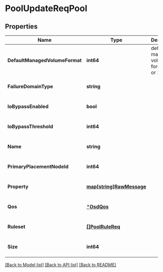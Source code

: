 # PoolUpdateReqPool

## Properties
Name | Type | Description | Notes
------------ | ------------- | ------------- | -------------
**DefaultManagedVolumeFormat** | **int64** | default managed volume format: 128 or 129 | [optional] [default to null]
**FailureDomainType** | **string** |  | [optional] [default to null]
**IoBypassEnabled** | **bool** |  | [optional] [default to null]
**IoBypassThreshold** | **int64** |  | [optional] [default to null]
**Name** | **string** |  | [optional] [default to null]
**PrimaryPlacementNodeId** | **int64** |  | [optional] [default to null]
**Property** | [**map[string]RawMessage**](RawMessage.md) |  | [optional] [default to null]
**Qos** | [***OsdQos**](OsdQos.md) |  | [optional] [default to null]
**Ruleset** | [**[]PoolRuleReq**](PoolRuleReq.md) |  | [optional] [default to null]
**Size** | **int64** |  | [optional] [default to null]

[[Back to Model list]](../README.md#documentation-for-models) [[Back to API list]](../README.md#documentation-for-api-endpoints) [[Back to README]](../README.md)


